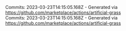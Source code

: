 Commits: 2023-03-23T14:15:05.168Z - Generated via https://github.com/marketplace/actions/artificial-grass
<br>
Commits: 2023-03-23T14:15:05.168Z - Generated via https://github.com/marketplace/actions/artificial-grass
<br>
